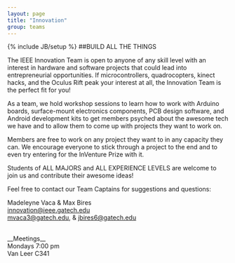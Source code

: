 ```yaml
---
layout: page
title: "Innovation"
group: teams
---
```

{% include JB/setup %}
##BUILD ALL THE THINGS

The IEEE Innovation Team is open to anyone of any skill level with an interest in hardware and software projects that could lead into  entrepreneurial opportunities.  If microcontrollers, quadrocopters, kinect hacks, and the Oculus Rift peak your interest at all, the Innovation Team is the perfect fit for you!

As a team, we hold workshop sessions to learn how to work with Arduino boards, surface-mount electronics components, PCB design software, and Android development kits to get members psyched about the awesome tech we have and to allow them to come up with projects they want to work on.

Members are free to work on any project they want to in any capacity they can. We encourage everyone to stick through a project to the end and to even try entering for the InVenture Prize with it.

Students of ALL MAJORS and ALL EXPERIENCE LEVELS are welcome to join us and contribute their awesome ideas!

Feel free to contact our Team Captains for suggestions and questions:

Madeleyne Vaca & Max Bires <br/>
<innovation@ieee.gatech.edu> <br/>
<mvaca3@gatech.edu>, & <jbires6@gatech.edu> <br/>

<br/>
__Meetings__ <br/>
Mondays 7:00 pm <br/>
Van Leer C341 <br/>
